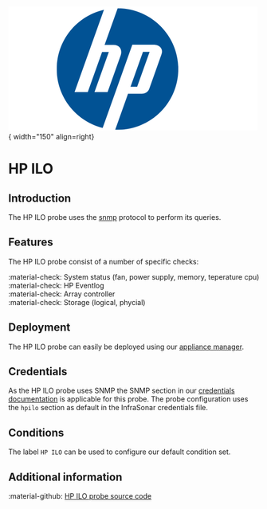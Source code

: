 ![HP](../../../images/probe_hp.png){ width="150" align=right}

# HP ILO

## Introduction

The HP ILO probe uses the [snmp](index.md) protocol to perform its queries.

## Features

The HP ILO probe consist of a number of specific checks:

:material-check:  System status (fan, power supply, memory, teperature cpu)<br>
:material-check:  HP Eventlog<br>
:material-check:  Array controller<br>
:material-check:  Storage (logical, phycial)

## Deployment

The HP ILO probe can easily be deployed using our [appliance manager](./../appliance/appliance_manager.md).

## Credentials

As the HP ILO probe uses SNMP the SNMP section in our [credentials documentation](../appliance/credentials.md) is applicable for this probe.
The probe configuration uses the `hpilo` section as default in the InfraSonar credentials file.

## Conditions

The label `HP ILO` can be used to configure our default condition set.

## Additional information

:material-github: [HP ILO probe source code](https://github.com/infrasonar/hpilo-probe)
